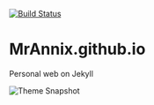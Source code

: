[![Build Status](https://travis-ci.com/MrAnnix/MrAnnix.github.io.svg?branch=master)](https://travis-ci.com/MrAnnix/MrAnnix.github.io)
# MrAnnix.github.io
Personal web on Jekyll

![Theme Snapshot](https://repository-images.githubusercontent.com/179872314/8f6d7480-6676-11e9-9abc-974e4357637b "Snapshot")

